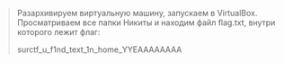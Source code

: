 > Разархивируем виртуальную машину, запускаем в VirtualBox. Просматриваем все папки Никиты и находим файл flag.txt, внутри которого лежит флаг:
> 
>surctf_u_f1nd_text_1n_home_YYEAAAAAAAA